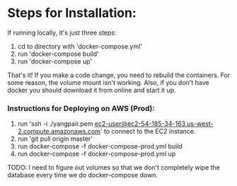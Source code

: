 Steps for Installation:
===
If running locally, it's just three steps:
1. cd to directory with 'docker-compose.yml'
2. run 'docker-compose build'
3. run 'docker-compose up'

That's it! If you make a code change, you need to rebuild the containers. For some reason, the volume mount isn't working. Also, if you don't have docker you should download it from online and start it up.

### Instructions for Deploying on AWS (Prod):
1. run 'ssh -i ./yangpair.pem ec2-user@ec2-54-185-34-163.us-west-2.compute.amazonaws.com' to connect to the EC2 instance.
2. run 'git pull origin master'
3. run docker-compose -f docker-compose-prod.yml build
4. run docker-compose -f docker-compose-prod.yml up

TODO: I need to figure out volumes so that we don't completely wipe the database every time we do docker-compose down.

